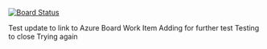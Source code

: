 [![Board Status](https://dev.azure.com/niclas0371/c2cbbeb9-071a-444e-b259-f23b6d7161ad/0a6da8cf-0ac2-40c3-a9bc-d9a129c4fe3e/_apis/work/boardbadge/f09a6935-e9c1-4fb0-889b-8c697d91de23)](https://dev.azure.com/niclas0371/c2cbbeb9-071a-444e-b259-f23b6d7161ad/_boards/board/t/0a6da8cf-0ac2-40c3-a9bc-d9a129c4fe3e/Microsoft.RequirementCategory)

Test update to link to Azure Board Work Item
Adding for further test
Testing to close
Trying again
